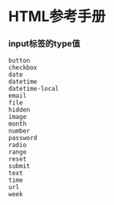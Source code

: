 # 	HTML参考手册

### input标签的type值
	button
	checkbox
	date
	datetime
	datetime-local
	email
	file
	hidden
	image
	month
	number
	password
	radio
	range
	reset
	submit
	text
	time
	url
	week